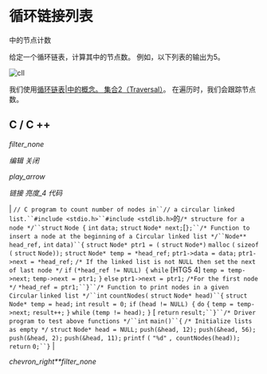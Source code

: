 # 循环链接列表

中的节点计数

给定一个循环链表，计算其中的节点数。 例如，以下列表的输出为5。

![](img/703b24f6bea34bab0d870162e6b29efb.png "cll")

我们使用[循环链表|中的概念。 集合2（Traversal）](https://www.geeksforgeeks.org/circular-linked-list-set-2-traversal/)。 在遍历时，我们会跟踪节点数。

## C / C ++

*filter_none*

*编辑*
*关闭*

*play_arrow*

*链接*
*亮度_4*
*代码*

| `// C program to count number of nodes in``// a circular linked list.``#include <stdio.h>``#include <stdlib.h>`的`/* structure for a node */``struct` `Node {` `int` `data;` `struct` `Node* next;`[`};``/* Function to insert a node at the beginning` `of a Circular linked list */``Node** head_ref,` `int` `data)``{` `struct` `Node* ptr1 = (` `struct` `Node*)` `malloc` `(` `sizeof` `(` `struct` `Node));` `struct` `Node* temp = *head_ref;` `ptr1->data = data;` `ptr1->next = *head_ref;` `/* If the linked list is not NULL then set` `the next of last node */` `if` `(*head_ref != NULL) {` `while` [HTG5 4] `temp = temp->next;` `temp->next = ptr1;` `}` `else` `ptr1->next = ptr1;` `/*For the first node */` `*head_ref = ptr1;``}``/* Function to print nodes in a given Circular` `linked list */``int` `countNodes(` `struct` `Node* head)``{` `struct` `Node* temp = head;` `int` `result = 0;` `if` `(head != NULL) {` `do` `{` `temp = temp->next;` `result++;` `}` `while` `(temp != head);` `}` [ `return` `result;``}``/* Driver program to test above functions */``int` `main()``{` `/* Initialize lists as empty */` `struct` `Node* head = NULL;` `push(&head, 12);` `push(&head, 56);` `push(&head, 2);` `push(&head, 11);` `printf` `(` `"%d"` `, countNodes(head));` `return` `0;``}` |

*chevron_right**filter_none*